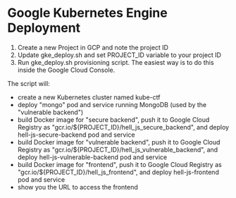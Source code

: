 Google Kubernetes Engine Deployment
===
1. Create a new Project in GCP and note the project ID
1. Update gke_deploy.sh and set PROJECT_ID variable to your project ID
1. Run gke_deploy.sh provisioning script. The easiest way is to do this inside the Google Cloud Console.

The script will:
* create a new Kubernetes cluster named kube-ctf
* deploy "mongo" pod and service running MongoDB (used by the "vulnerable backend")
* build Docker image for "secure backend", push it to Google Cloud Registry as "gcr.io/${PROJECT_ID}/hell_js_secure_backend", and deploy hell-js-secure-backend pod and service
* build Docker image for "vulnerable backend", push it to Google Cloud Registry as "gcr.io/${PROJECT_ID}/hell_js_vulnerable_backend", and deploy hell-js-vulnerable-backend pod and service
* build Docker image for "frontend", push it to Google Cloud Registry as "gcr.io/${PROJECT_ID}/hell_js_frontend", and deploy hell-js-frontend pod and service
* show you the URL to access the frontend
